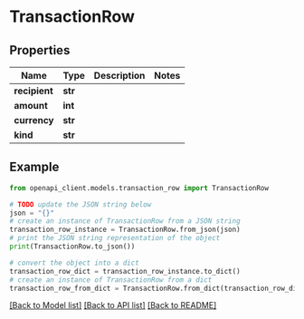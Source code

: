 # TransactionRow


## Properties

Name | Type | Description | Notes
------------ | ------------- | ------------- | -------------
**recipient** | **str** |  | 
**amount** | **int** |  | 
**currency** | **str** |  | 
**kind** | **str** |  | 

## Example

```python
from openapi_client.models.transaction_row import TransactionRow

# TODO update the JSON string below
json = "{}"
# create an instance of TransactionRow from a JSON string
transaction_row_instance = TransactionRow.from_json(json)
# print the JSON string representation of the object
print(TransactionRow.to_json())

# convert the object into a dict
transaction_row_dict = transaction_row_instance.to_dict()
# create an instance of TransactionRow from a dict
transaction_row_from_dict = TransactionRow.from_dict(transaction_row_dict)
```
[[Back to Model list]](../README.md#documentation-for-models) [[Back to API list]](../README.md#documentation-for-api-endpoints) [[Back to README]](../README.md)


